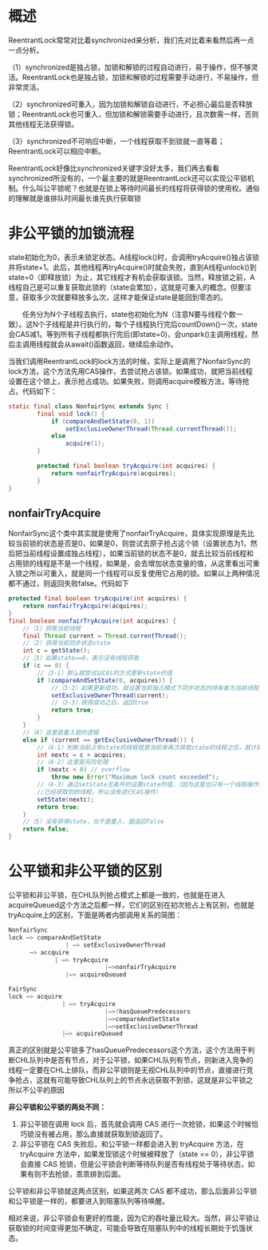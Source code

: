 # 概述

ReentrantLock常常对比着synchronized来分析，我们先对比着来看然后再一点一点分析。

（1）synchronized是独占锁，加锁和解锁的过程自动进行，易于操作，但不够灵活。ReentrantLock也是独占锁，加锁和解锁的过程需要手动进行，不易操作，但非常灵活。

（2）synchronized可重入，因为加锁和解锁自动进行，不必担心最后是否释放锁；ReentrantLock也可重入，但加锁和解锁需要手动进行，且次数需一样，否则其他线程无法获得锁。

（3）synchronized不可响应中断，一个线程获取不到锁就一直等着；ReentrantLock可以相应中断。

ReentrantLock好像比synchronized关键字没好太多，我们再去看看synchronized所没有的，一个最主要的就是ReentrantLock还可以实现公平锁机制。什么叫公平锁呢？也就是在锁上等待时间最长的线程将获得锁的使用权。通俗的理解就是谁排队时间最长谁先执行获取锁

# 非公平锁的加锁流程

​	state初始化为0，表示未锁定状态。A线程lock()时，会调用tryAcquire()独占该锁并将state+1。此后，其他线程再tryAcquire()时就会失败，直到A线程unlock()到state=0（即释放锁）为止，其它线程才有机会获取该锁。当然，释放锁之前，A线程自己是可以重复获取此锁的（state会累加），这就是可重入的概念。但要注意，获取多少次就要释放多么次，这样才能保证state是能回到零态的。

　　任务分为N个子线程去执行，state也初始化为N（注意N要与线程个数一致）。这N个子线程是并行执行的，每个子线程执行完后countDown()一次，state会CAS减1。等到所有子线程都执行完后(即state=0)，会unpark()主调用线程，然后主调用线程就会从await()函数返回，继续后余动作。

​	当我们调用ReentrantLock的lock方法的时候，实际上是调用了NonfairSync的lock方法，这个方法先用CAS操作，去尝试抢占该锁。如果成功，就把当前线程设置在这个锁上，表示抢占成功。如果失败，则调用acquire模板方法，等待抢占。代码如下：

```java
static final class NonfairSync extends Sync {
        final void lock() {
            if (compareAndSetState(0, 1))
                setExclusiveOwnerThread(Thread.currentThread());
            else
                acquire(1);
        }
 
        protected final boolean tryAcquire(int acquires) {
            return nonfairTryAcquire(acquires);
        }
}
```

## nonfairTryAcquire

NonfairSync这个类中其实就是使用了nonfairTryAcquire，具体实现原理是先比较当前锁的状态是否是0，如果是0，则尝试去原子抢占这个锁（设置状态为1，然后把当前线程设置成独占线程），如果当前锁的状态不是0，就去比较当前线程和占用锁的线程是不是一个线程，如果是，会去增加状态变量的值，从这里看出可重入锁之所以可重入，就是同一个线程可以反复使用它占用的锁。如果以上两种情况都不通过，则返回失败false。代码如下

```java
protected final boolean tryAcquire(int acquires) {
    return nonfairTryAcquire(acquires);
}
final boolean nonfairTryAcquire(int acquires) {
    //（1）获取当前线程
    final Thread current = Thread.currentThread();
    //（2）获得当前同步状态state
    int c = getState();
    //（3）如果state==0，表示没有线程获取
    if (c == 0) {
        //（3-1）那么就尝试以CAS的方式更新state的值
        if (compareAndSetState(0, acquires)) {
            //（3-2）如果更新成功，就设置当前独占模式下同步状态的持有者为当前线程
            setExclusiveOwnerThread(current);
            //（3-3）获得成功之后，返回true
            return true;
        }
    }
    //（4）这里是重入锁的逻辑
    else if (current == getExclusiveOwnerThread()) {
        //（4-1）判断当前占有state的线程就是当前来再次获取state的线程之后，就计算重入后的state
        int nextc = c + acquires;
        //（4-2）这里是风险处理
        if (nextc < 0) // overflow
            throw new Error("Maximum lock count exceeded");
        //（4-3）通过setState无条件的设置state的值，（因为这里也只有一个线程操作state的值，即
        //已经获取到的线程，所以没有进行CAS操作）
        setState(nextc);
        return true;
    }
    //（5）没有获得state，也不是重入，就返回false
    return false;
}
```

# 公平锁和非公平锁的区别

公平锁和非公平锁，在CHL队列抢占模式上都是一致的，也就是在进入acquireQueued这个方法之后都一样，它们的区别在初次抢占上有区别，也就是tryAcquire上的区别，下面是两者内部调用关系的简图：

```powershell
NonfairSync
lock —> compareAndSetState
                | —> setExclusiveOwnerThread
      —> accquire
             | —> tryAcquire
                           |—>nonfairTryAcquire
                |—> acquireQueued

FairSync
lock —> acquire
               | —> tryAcquire
                           |—>!hasQueuePredecessors
                           |—>compareAndSetState
                           |—>setExclusiveOwnerThread
               |—> acquireQueued
```

真正的区别就是公平锁多了hasQueuePredecessors这个方法，这个方法用于判断CHL队列中是否有节点，对于公平锁，如果CHL队列有节点，则新进入竞争的线程一定要在CHL上排队，而非公平锁则是无视CHL队列中的节点，直接进行竞争抢占，这就有可能导致CHL队列上的节点永远获取不到锁，这就是非公平锁之所以不公平的原因

**非公平锁和公平锁的两处不同：**

1. 非公平锁在调用 lock 后，首先就会调用 CAS 进行一次抢锁，如果这个时候恰巧锁没有被占用，那么直接就获取到锁返回了。
2. 非公平锁在 CAS 失败后，和公平锁一样都会进入到 tryAcquire 方法，在 tryAcquire 方法中，如果发现锁这个时候被释放了（state == 0），非公平锁会直接 CAS 抢锁，但是公平锁会判断等待队列是否有线程处于等待状态，如果有则不去抢锁，乖乖排到后面。

公平锁和非公平锁就这两点区别，如果这两次 CAS 都不成功，那么后面非公平锁和公平锁是一样的，都要进入到阻塞队列等待唤醒。

相对来说，非公平锁会有更好的性能，因为它的吞吐量比较大。当然，非公平锁让获取锁的时间变得更加不确定，可能会导致在阻塞队列中的线程长期处于饥饿状态。